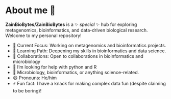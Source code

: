 # About me 👋

**ZainBioBytes/ZainBioBytes** is a ✨ _special_ ✨ hub for exploring metagenomics, bioinformatics, and data-driven biological research. Welcome to my personal repository!

- 🔭 Current Focus: Working on metagenomics and bioinformatics projects.
- 🌱  Learning Path: Deepening my skills in bioinformatics and data science.
- 👯 Collaborations: Open to collaborations in bioinformatics and microbiology
- 🤔 I’m looking for help with python and R
- 💬 Microbiology, bioinformatics, or anything science-related.
- 😄 Pronouns: He/him
- ⚡ Fun fact: I have a knack for making complex data fun (despite claiming to be boring)!
